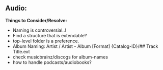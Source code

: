 ## Audio:

**Things to Consider/Resolve:**

* Naming is controversial..!
* Find a structure that is extendable?
* top-level folder is a preference.
* Album Naming: Artist / Artist - Album [Format] {Catalog-ID}/## Track Title.ext
* check musicbrainz/discogs for album-names
* how to handle podcasts/audiobooks?